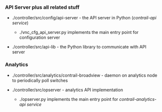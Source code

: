 ### API Server plus all related stuff

* ./controller/src/config/api-server - the API server in Python (*contrail-api service*)
    - ./vnc_cfg_api_server.py implements the main entry point for configuration server

* ./controller/src/api-lib - the Python library to communicate with API server


### Analytics

* ./controller/src/analytics/contrail-broadview - daemon on analytics node to periodically poll switches

* ./controller/src/opserver - analytics API implementation
    - ./opserver.py implements the main entry point for *contrail-analytics-api service*
